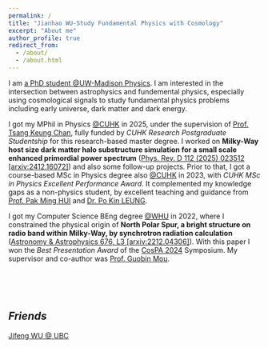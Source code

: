 ```yaml
---
permalink: /
title: "Jianhao WU-Study Fundamental Physics with Cosmology"
excerpt: "About me"
author_profile: true
redirect_from: 
  - /about/
  - /about.html
---
```


I am [a PhD student @UW-Madison Physics](https://www.physics.wisc.edu/directory/wu-jianhao/). I am interested in the intersection between astrophysics and fundemental physics, especially using cosmological signals to study fundamental physics problems including early universe, dark matter and dark energy.

I got my MPhil in Physics [@CUHK](https://www.cuhk.edu.hk) in 2025, under the supervision of [Prof. Tsang Keung Chan](https://tsangkeungchan.com/), fully funded by *CUHK Research Postgraduate Studentship* for this research-based master degree. I worked on <span style="font-weight: bold;">Milky-Way host size dark matter halo substructure simulation for a small scale enhanced primordial power spectrum</span> ([Phys. Rev. D 112 (2025) 023512 [arxiv:2412.16072]](https://arxiv.org/abs/2412.16072)) and also some follow-up projects. Prior to that, I got a course-based MSc in Physics degree also [@CUHK](https://www.cuhk.edu.hk) in 2023, with *CUHK MSc in Physics Excellent Performance Award*. It complemented my knowledge gaps as a non-physics student, by excellent teaching and guidance from [Prof. Pak Ming HUI](https://wp.phy.cuhk.edu.hk/teaching_staff/hui-pak-ming) and [Dr. Po Kin LEUNG](https://wp.phy.cuhk.edu.hk/teaching_staff/leung-po-kin).

I got my Computer Science BEng degree [@WHU](https://en.whu.edu.cn/) in 2022, where I constrained the physical origin of <span style="font-weight: bold;">North Polar Spur, a bright structure on radio band within Milky-Way, by synchrotron radiation calculation</span> ([Astronomy & Astrophysics 676, L3 [arxiv:2212.04306]](https://www.aanda.org/articles/aa/full_html/2023/08/aa45401-22/aa45401-22.html)). With this paper I won the *Best Presentation Award* of the [CosPA 2024](https://indico.itp.ac.cn/event/198/overview) Symposium. My supervisor and co-author was [Prof. Guobin Mou](https://astrowhu.github.io/guobinmou).

<br><br><br>

## *Friends*

[Jifeng WU @ UBC](https://jifengwu2k.github.io/)